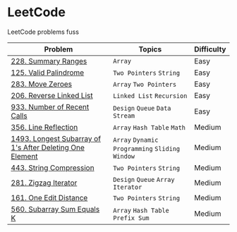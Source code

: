 # LeetCode

LeetCode problems fuss

| Problem | Topics | Difficulty |
| ------- | ------ | ---------- |
| [228. Summary Ranges](https://leetcode.com/problems/summary-ranges/) | `Array` | Easy |
| [125. Valid Palindrome](https://leetcode.com/problems/valid-palindrome/) | `Two Pointers` `String` | Easy |
| [283. Move Zeroes](https://leetcode.com/problems/move-zeroes/) | `Array` `Two Pointers` | Easy |
| [206. Reverse Linked List](https://leetcode.com/problems/reverse-linked-list/) | `Linked List` `Recursion` | Easy |
| [933. Number of Recent Calls](https://leetcode.com/problems/number-of-recent-calls/) | `Design` `Queue` `Data Stream` | Easy |
| [356. Line Reflection](https://github.com/doocs/leetcode/blob/main/solution/0300-0399/0356.Line%20Reflection/README_EN.md) | `Array` `Hash Table` `Math` | Medium |
| [1493. Longest Subarray of 1's After Deleting One Element](https://leetcode.com/problems/longest-subarray-of-1s-after-deleting-one-element/) | `Array` `Dynamic Programming` `Sliding Window` | Medium |
| [443. String Compression](https://leetcode.com/problems/string-compression/) | `Two Pointers` `String` | Medium |
| [281. Zigzag Iterator](https://github.com/doocs/leetcode/blob/main/solution/0200-0299/0281.Zigzag%20Iterator/README_EN.md)| `Design` `Queue` `Array` `Iterator`| Medium |
| [161. One Edit Distance](https://github.com/doocs/leetcode/blob/main/solution/0100-0199/0161.One%20Edit%20Distance/README_EN.md) | `Two Pointers` `String` | Medium |
| [560. Subarray Sum Equals K](https://leetcode.com/problems/subarray-sum-equals-k/) | `Array` `Hash Table` `Prefix Sum` | Medium |